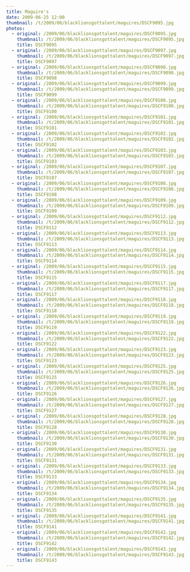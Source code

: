 ```yaml
---
title: Maguire's
date: 2009-06-25 12:00
thumbnail: /t/2009/06/blacklionsgottalent/maguires/DSCF9095.jpg
photos:
  - original: /2009/06/blacklionsgottalent/maguires/DSCF9095.jpg
    thumbnail: /t/2009/06/blacklionsgottalent/maguires/DSCF9095.jpg
    title: DSCF9095
  - original: /2009/06/blacklionsgottalent/maguires/DSCF9097.jpg
    thumbnail: /t/2009/06/blacklionsgottalent/maguires/DSCF9097.jpg
    title: DSCF9097
  - original: /2009/06/blacklionsgottalent/maguires/DSCF9098.jpg
    thumbnail: /t/2009/06/blacklionsgottalent/maguires/DSCF9098.jpg
    title: DSCF9098
  - original: /2009/06/blacklionsgottalent/maguires/DSCF9099.jpg
    thumbnail: /t/2009/06/blacklionsgottalent/maguires/DSCF9099.jpg
    title: DSCF9099
  - original: /2009/06/blacklionsgottalent/maguires/DSCF9100.jpg
    thumbnail: /t/2009/06/blacklionsgottalent/maguires/DSCF9100.jpg
    title: DSCF9100
  - original: /2009/06/blacklionsgottalent/maguires/DSCF9101.jpg
    thumbnail: /t/2009/06/blacklionsgottalent/maguires/DSCF9101.jpg
    title: DSCF9101
  - original: /2009/06/blacklionsgottalent/maguires/DSCF9102.jpg
    thumbnail: /t/2009/06/blacklionsgottalent/maguires/DSCF9102.jpg
    title: DSCF9102
  - original: /2009/06/blacklionsgottalent/maguires/DSCF9103.jpg
    thumbnail: /t/2009/06/blacklionsgottalent/maguires/DSCF9103.jpg
    title: DSCF9103
  - original: /2009/06/blacklionsgottalent/maguires/DSCF9107.jpg
    thumbnail: /t/2009/06/blacklionsgottalent/maguires/DSCF9107.jpg
    title: DSCF9107
  - original: /2009/06/blacklionsgottalent/maguires/DSCF9108.jpg
    thumbnail: /t/2009/06/blacklionsgottalent/maguires/DSCF9108.jpg
    title: DSCF9108
  - original: /2009/06/blacklionsgottalent/maguires/DSCF9109.jpg
    thumbnail: /t/2009/06/blacklionsgottalent/maguires/DSCF9109.jpg
    title: DSCF9109
  - original: /2009/06/blacklionsgottalent/maguires/DSCF9112.jpg
    thumbnail: /t/2009/06/blacklionsgottalent/maguires/DSCF9112.jpg
    title: DSCF9112
  - original: /2009/06/blacklionsgottalent/maguires/DSCF9113.jpg
    thumbnail: /t/2009/06/blacklionsgottalent/maguires/DSCF9113.jpg
    title: DSCF9113
  - original: /2009/06/blacklionsgottalent/maguires/DSCF9114.jpg
    thumbnail: /t/2009/06/blacklionsgottalent/maguires/DSCF9114.jpg
    title: DSCF9114
  - original: /2009/06/blacklionsgottalent/maguires/DSCF9115.jpg
    thumbnail: /t/2009/06/blacklionsgottalent/maguires/DSCF9115.jpg
    title: DSCF9115
  - original: /2009/06/blacklionsgottalent/maguires/DSCF9117.jpg
    thumbnail: /t/2009/06/blacklionsgottalent/maguires/DSCF9117.jpg
    title: DSCF9117
  - original: /2009/06/blacklionsgottalent/maguires/DSCF9118.jpg
    thumbnail: /t/2009/06/blacklionsgottalent/maguires/DSCF9118.jpg
    title: DSCF9118
  - original: /2009/06/blacklionsgottalent/maguires/DSCF9119.jpg
    thumbnail: /t/2009/06/blacklionsgottalent/maguires/DSCF9119.jpg
    title: DSCF9119
  - original: /2009/06/blacklionsgottalent/maguires/DSCF9122.jpg
    thumbnail: /t/2009/06/blacklionsgottalent/maguires/DSCF9122.jpg
    title: DSCF9122
  - original: /2009/06/blacklionsgottalent/maguires/DSCF9123.jpg
    thumbnail: /t/2009/06/blacklionsgottalent/maguires/DSCF9123.jpg
    title: DSCF9123
  - original: /2009/06/blacklionsgottalent/maguires/DSCF9125.jpg
    thumbnail: /t/2009/06/blacklionsgottalent/maguires/DSCF9125.jpg
    title: DSCF9125
  - original: /2009/06/blacklionsgottalent/maguires/DSCF9126.jpg
    thumbnail: /t/2009/06/blacklionsgottalent/maguires/DSCF9126.jpg
    title: DSCF9126
  - original: /2009/06/blacklionsgottalent/maguires/DSCF9127.jpg
    thumbnail: /t/2009/06/blacklionsgottalent/maguires/DSCF9127.jpg
    title: DSCF9127
  - original: /2009/06/blacklionsgottalent/maguires/DSCF9128.jpg
    thumbnail: /t/2009/06/blacklionsgottalent/maguires/DSCF9128.jpg
    title: DSCF9128
  - original: /2009/06/blacklionsgottalent/maguires/DSCF9130.jpg
    thumbnail: /t/2009/06/blacklionsgottalent/maguires/DSCF9130.jpg
    title: DSCF9130
  - original: /2009/06/blacklionsgottalent/maguires/DSCF9131.jpg
    thumbnail: /t/2009/06/blacklionsgottalent/maguires/DSCF9131.jpg
    title: DSCF9131
  - original: /2009/06/blacklionsgottalent/maguires/DSCF9133.jpg
    thumbnail: /t/2009/06/blacklionsgottalent/maguires/DSCF9133.jpg
    title: DSCF9133
  - original: /2009/06/blacklionsgottalent/maguires/DSCF9134.jpg
    thumbnail: /t/2009/06/blacklionsgottalent/maguires/DSCF9134.jpg
    title: DSCF9134
  - original: /2009/06/blacklionsgottalent/maguires/DSCF9135.jpg
    thumbnail: /t/2009/06/blacklionsgottalent/maguires/DSCF9135.jpg
    title: DSCF9135
  - original: /2009/06/blacklionsgottalent/maguires/DSCF9141.jpg
    thumbnail: /t/2009/06/blacklionsgottalent/maguires/DSCF9141.jpg
    title: DSCF9141
  - original: /2009/06/blacklionsgottalent/maguires/DSCF9142.jpg
    thumbnail: /t/2009/06/blacklionsgottalent/maguires/DSCF9142.jpg
    title: DSCF9142
  - original: /2009/06/blacklionsgottalent/maguires/DSCF9143.jpg
    thumbnail: /t/2009/06/blacklionsgottalent/maguires/DSCF9143.jpg
    title: DSCF9143
---
```

